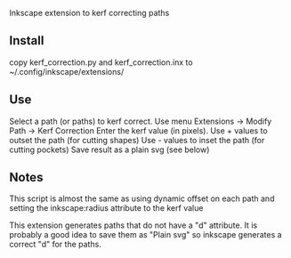 Inkscape extension to kerf correcting paths

Install
---

copy kerf_correction.py and kerf_correction.inx to ~/.config/inkscape/extensions/

Use
---

Select a path (or paths) to kerf correct.
Use menu Extensions -> Modify Path -> Kerf Correction
Enter the kerf value (in pixels).
Use + values to outset the path (for cutting shapes)
Use - values to inset the path (for cutting pockets)
Save result as a plain svg (see below)

Notes
---

This script is almost the same as using dynamic offset on each path
and setting the inkscape:radius attribute to the kerf value

This extension generates paths that do not have a "d" attribute. It is
probably a good idea to save them as "Plain svg" so inkscape generates
a correct "d" for the paths.

